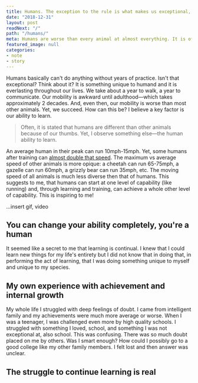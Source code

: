 ```yaml
---
title: Humans. The exception to the rule is what makes us exceptional, embrace it!
date: "2018-12-31"
layout: post
readNext: "/"
path: "/humans/"
meta: Humans are worse than every animal at almost everything. It is often said that it is the human thumb that separates us from other animals. Yet, this post suggests that it is our ability to learn that separates us from other animals (and our thumbs).
featured_image: null
categories:
- note
- story
---
```


Humans basically can't do anything without years of practice. Isn't that exceptional? Think about it? It is something unique to humand and it is everlasting throughout our lives. We take about a year to walk, a year to communicate. Our mobility is awkward until adulthood—which takes approximately 2 decades. And, even then, our mobility is worse than most other animals. Yet, we succeed. How can this be? I believe a key factor is our ability to learn.

> Often, it is stated that humans are different than other animals because of our thumbs. Yet, I observe something else—the human ability to learn.

An average human in their peak can run 10mph-15mph. Yet, some humans after training can [almost double that speed](https://www.iamlivingit.com/running/average-human-running-speed). The maximum vs average speed of other animals is more opique: a cheetah can run 65-75mph, a gazelle can run 60mph, a grizzly bear can run 35mph, etc. The moving speed of all animals is much less diverse then that of humans. This suggests to me, that humans can start at one level of capability (like running) and, through learning and training, can achieve a whole other level of capability. This is inspiring to me!

...insert gif, video

## You can change your ability completely, you're a human

It seemed like a secret to me that learning is continual. I knew that I could learn new things for my life's entirety but I did not know that in doing that, in performing the act of learning, that I was doing something unique to myself and unique to my species.

## My own experience with achievement and internal growth

My whole life I struggled with deep feelings of doubt. I came from intelligent family and my achievements were much more average or worse. When I was a teenager, I was challenged even more by high quality schools. I struggled with something I loved, school, and something I was not exceptional at, also school. This was confusing. There was so much doubt placed on me by others. Was I smart enough? How could I possibly go to a good college like my other family members. I felt lost and then answer was unclear.

## The struggle to continue learning is real

